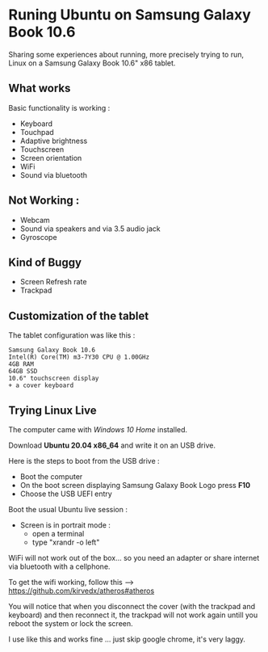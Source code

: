 # Runing Ubuntu on Samsung Galaxy Book 10.6

Sharing some experiences about running, more precisely trying to run, Linux on a Samsung Galaxy Book 10.6" x86 tablet.

## What works

Basic functionality is working :

* Keyboard
* Touchpad
* Adaptive brightness
* Touchscreen
* Screen orientation
* WiFi
* Sound via bluetooth

## Not Working :

* Webcam
* Sound via speakers and via 3.5 audio jack
* Gyroscope

## Kind of Buggy

* Screen Refresh rate
* Trackpad

## Customization of the tablet

The tablet configuration was like this :

    Samsung Galaxy Book 10.6
    Intel(R) Core(TM) m3-7Y30 CPU @ 1.00GHz
    4GB RAM
    64GB SSD
    10.6" touchscreen display
    + a cover keyboard



## Trying Linux Live

The computer came with _Windows 10 Home_ installed.

Download **Ubuntu 20.04 x86_64** and write it on an USB drive.

Here is the steps to boot from the USB drive :

* Boot the computer
* On the boot screen displaying Samsung Galaxy Book Logo press **F10**
* Choose the USB UEFI entry

Boot the usual Ubuntu live session :

* Screen is in portrait mode :
  * open a terminal
  * type "xrandr -o left"

WiFi will not work out of the box... so you need an adapter or share internet via bluetooth with a cellphone.

To get the wifi working, follow this --> https://github.com/kirvedx/atheros#atheros


You will notice that when you disconnect the cover (with the trackpad and keyboard) and then reconnect it, the trackpad will not work again untill you reboot the system or lock the screen.


I use like this and works fine ... just skip google chrome, it's very laggy. 
